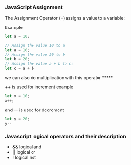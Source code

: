 ### JavaScript Assignment

The Assignment Operator (=) assigns a value to a variable:

Example 
```javascript 
let a = 10;
```

```javascript
// Assign the value 10 to a
let a = 10;
// Assign the value 20 to b
let b = 20;
// Assign the value a + b to c:
let c = a + b
```

we can also do multiplication with this operator *****

++ is used for increment 
example 
```javascript
let x = 10;
x++;
```

and -- is used for decrement 
```javascript
let y = 20;
y--
```

### Javascript logical operators and their description

- && logical and
- || logical or
- ! logical not




